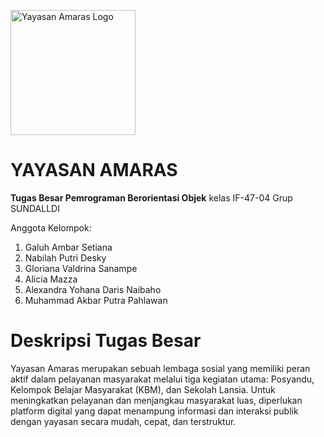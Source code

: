 <p align="left">
  <img src="https://github.com/user-attachments/assets/426cf5be-090b-450c-a16f-9982762a1095" alt="Yayasan Amaras Logo" width="200">
</p>

# YAYASAN AMARAS
**Tugas Besar Pemrograman Berorientasi Objek** kelas IF-47-04 Grup SUNDALLDI

Anggota Kelompok:
1. Galuh Ambar Setiana
2. Nabilah Putri Desky
3. Gloriana Valdrina Sanampe
4. Alicia Mazza
5. Alexandra Yohana Daris Naibaho
6. Muhammad Akbar Putra Pahlawan

# Deskripsi Tugas Besar
Yayasan Amaras merupakan sebuah lembaga sosial yang memiliki peran aktif dalam pelayanan masyarakat melalui tiga kegiatan utama: Posyandu, Kelompok Belajar Masyarakat (KBM), dan Sekolah Lansia. Untuk meningkatkan pelayanan dan menjangkau masyarakat luas, diperlukan platform digital yang dapat menampung informasi dan interaksi publik dengan yayasan secara mudah, cepat, dan terstruktur.
